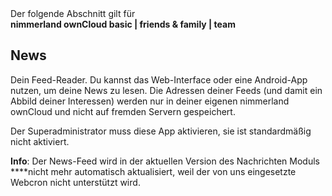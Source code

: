 <div class="alert alert-info">
Der folgende Abschnitt gilt für <br>
<strong>nimmerland ownCloud basic | friends & family | team</strong>
</div>

## News

Dein Feed-Reader. Du kannst das Web-Interface oder eine Android-App nutzen, um deine News zu lesen. Die Adressen deiner Feeds (und damit ein Abbild deiner Interessen) werden nur in deiner eigenen nimmerland ownCloud und nicht auf fremden Servern gespeichert.

Der Superadministrator muss diese App aktivieren, sie ist standardmäßig nicht aktiviert.

**Info**: Der News-Feed wird in der aktuellen Version des Nachrichten Moduls ****nicht mehr automatisch aktualisiert, weil der von uns eingesetzte Webcron nicht unterstützt wird.